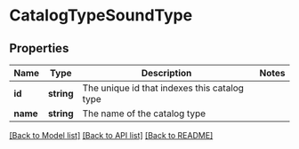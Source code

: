 # CatalogTypeSoundType

## Properties
Name | Type | Description | Notes
------------ | ------------- | ------------- | -------------
**id** | **string** | The unique id that indexes this catalog type | 
**name** | **string** | The name of the catalog type | 

[[Back to Model list]](../README.md#documentation-for-models) [[Back to API list]](../README.md#documentation-for-api-endpoints) [[Back to README]](../README.md)


